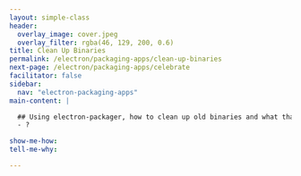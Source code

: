 ```yaml
---
layout: simple-class
header:
  overlay_image: cover.jpeg
  overlay_filter: rgba(46, 129, 200, 0.6)
title: Clean Up Binaries
permalink: /electron/packaging-apps/clean-up-binaries
next-page: /electron/packaging-apps/celebrate
facilitator: false
sidebar:
  nav: "electron-packaging-apps"
main-content: |

  ## Using electron-packager, how to clean up old binaries and what that means
  - ?

show-me-how:
tell-me-why:

---
```

